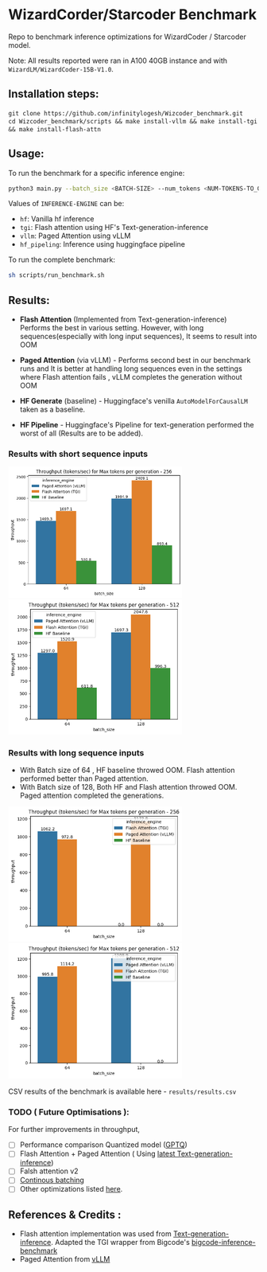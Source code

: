 # WizardCorder/Starcoder Benchmark

Repo to benchmark inference optimizations for WizardCoder / Starcoder model.

Note: All results reported were ran in A100 40GB instance and with `WizardLM/WizardCoder-15B-V1.0`.

## Installation steps:

```
git clone https://github.com/infinitylogesh/Wizcoder_benchmark.git
cd Wizcoder_benchmark/scripts && make install-vllm && make install-tgi && make install-flash-attn
```

## Usage:

To run the benchmark for a specific inference engine:

```bash
python3 main.py --batch_size <BATCH-SIZE> --num_tokens <NUM-TOKENS-TO_GENERATE> --inference_engine <INFERENCE-ENGINE>
```

Values of `INFERENCE-ENGINE` can be:
- `hf`: Vanilla hf inference
- `tgi`: Flash attention using HF's Text-generation-inference
- `vllm`: Paged Attention using vLLM
- `hf_pipeling`: Inference using huggingface pipeline 

To run the complete benchmark:

```bash
sh scripts/run_benchmark.sh
```
## Results:

- **Flash Attention** (Implemented from Text-generation-inference) Performs the best in various setting. However, with long sequences(especially with long input sequences), It seems to result into OOM

- **Paged Attention** (via vLLM) - Performs second best in our benchmark runs and It is better at handling long sequences even in the settings where Flash attention fails , vLLM completes the generation without OOM

- **HF Generate** (baseline) - Huggingface's venilla `AutoModelForCausalLM` taken as a baseline.

- **HF Pipeline** - Huggingface's Pipeline for text-generation performed the worst of all (Results are to be added). 


### Results with short sequence inputs

<p float="left">
  <img src="assets/max_256_shot_input.png" width="350" />
  <img src="assets/max_512_short_input.png" width="350" />  
</p>

### Results with long sequence inputs

- With Batch size of 64 , HF baseline throwed OOM. Flash attention performed better than Paged attention.
- With Batch size of 128, Both HF and Flash attention throwed OOM. Paged attention completed the generations.

<p float="left">
  <img src="assets/max_256_long_input.png" width="350" />
  <img src="assets/max_512_long_input.png" width="350" />  
</p>

CSV results of the benchmark is available here - `results/results.csv`
### TODO ( Future Optimisations ):
For further improvements in throughput, 

- [ ] Performance comparison Quantized model ([GPTQ](TheBloke/WizardCoder-15B-1.0-GPTQ))
- [ ] Flash Attention + Paged Attention ( Using [latest Text-generation-inference](https://github.com/huggingface/text-generation-inference/pull/516))
- [ ] Falsh attention v2
- [ ] [Continous batching](https://www.anyscale.com/blog/continuous-batching-llm-inference)
- [ ] Other optimizations listed [here](https://github.com/huggingface/text-generation-inference/issues/376).

## References & Credits :

- Flash attention implementation was used from [Text-generation-inference](https://github.com/huggingface/text-generation-inference/blob/v0.8.2/server/text_generation_server/models/flash_santacoder.py). Adapted the TGI wrapper from Bigcode's [bigcode-inference-benchmark](https://github.com/bigcode-project/bigcode-inference-benchmark)
- Paged Attention from [vLLM](https://github.com/vllm-project/vllm/tree/main)
